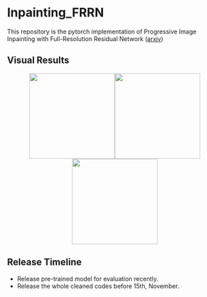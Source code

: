 # Inpainting_FRRN
This repository is the pytorch implementation of Progressive Image Inpainting with Full-Resolution Residual Network ([arxiv](https://arxiv.org/abs/1907.10478))

## Visual Results
<figure align='center'>
    <img src="https://github.com/ZongyuGuo/Inpainting_FRRN/tree/master/examples/ex_damaged1.png" width="200"/><img src="https://github.com/ZongyuGuo/Inpainting_FRRN/tree/master/examples/ex_mid1.png" width="200"/><img src="https://github.com/ZongyuGuo/Inpainting_FRRN/tree/master/examples/ex_final1.png" width="200"/>
</figure>


## Release Timeline
* Release pre-trained model for evaluation recently.
* Release the whole cleaned codes before 15th, November.